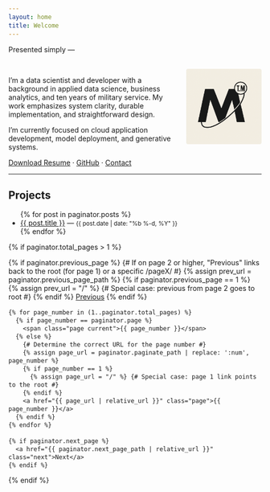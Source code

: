 ```yaml
---
layout: home
title: Welcome
---
```


Presented simply —

<div style="max-width: 700px; margin: 0 auto; padding-top: 1rem;">

  <img src="assets/images/logo.png" alt="headshot" style="width: 150px; float: right; margin-left: 20px; border-radius: 4px;">

  <p>
    I’m a data scientist and developer with a background in applied data science, business analytics, and ten years of military service.
    My work emphasizes system clarity, durable implementation, and straightforward design.
  </p>

  <p>
    I’m currently focused on cloud application development, model deployment, and generative systems.
  </p>

  <p>
    <a href="placeholder">Download Resume</a> ·
    <a href="https://github.com/MylesTym">GitHub</a> ·
    <a href="placeholder">Contact</a>
  </p>

</div>

---

## Projects

<ul>
  {% for post in paginator.posts %}
    <li>
      <a href="{{ post.url | relative_url }}">{{ post.title }}</a> — <small>{{ post.date | date: "%b %-d, %Y" }}</small>
    </li>
  {% endfor %}
</ul>

{% if paginator.total_pages > 1 %}
  <nav class="pagination" role="navigation">
    {% if paginator.previous_page %}
      {# If on page 2 or higher, "Previous" links back to the root (for page 1) or a specific /pageX/ #}
      {% assign prev_url = paginator.previous_page_path %}
      {% if paginator.previous_page == 1 %}
        {% assign prev_url = "/" %} {# Special case: previous from page 2 goes to root #}
      {% endif %}
      <a href="{{ prev_url | relative_url }}" class="previous">Previous</a>
    {% endif %}

    {% for page_number in (1..paginator.total_pages) %}
      {% if page_number == paginator.page %}
        <span class="page current">{{ page_number }}</span>
      {% else %}
        {# Determine the correct URL for the page number #}
        {% assign page_url = paginator.paginate_path | replace: ':num', page_number %}
        {% if page_number == 1 %}
          {% assign page_url = "/" %} {# Special case: page 1 link points to the root #}
        {% endif %}
        <a href="{{ page_url | relative_url }}" class="page">{{ page_number }}</a>
      {% endif %}
    {% endfor %}

    {% if paginator.next_page %}
      <a href="{{ paginator.next_page_path | relative_url }}" class="next">Next</a>
    {% endif %}
  </nav>
{% endif %}
